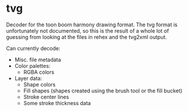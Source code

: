 # tvg
Decoder for the toon boom harmony drawing format.
The tvg format is unfortunately not documented, so this is the result of a whole lot of guessing from looking at the files in rehex and the tvg2xml output.

Can currently decode:

- Misc. file metadata
- Color palettes:
    - RGBA colors
- Layer data:
    - Shape colors
    - Fill shapes (shapes created using the brush tool or the fill bucket)
    - Stroke center lines
    - Some stroke thickness data
